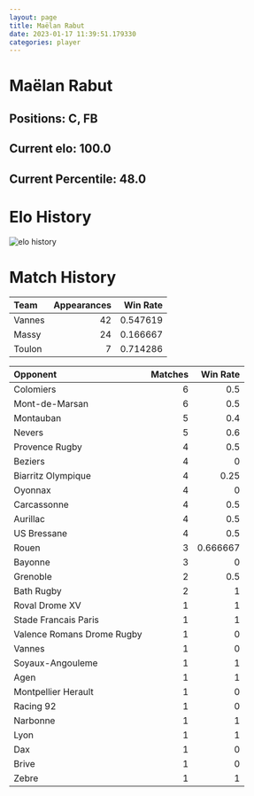 ```yaml
---  
layout: page  
title: Maëlan Rabut  
date: 2023-01-17 11:39:51.179330  
categories: player  
---
```

# Maëlan Rabut

## Positions: C, FB

## Current elo: 100.0

## Current Percentile: 48.0

# Elo History


![elo history](history_MaëlanRabut.png)
# Match History


| Team   |   Appearances |   Win Rate |
|:-------|--------------:|-----------:|
| Vannes |            42 |   0.547619 |
| Massy  |            24 |   0.166667 |
| Toulon |             7 |   0.714286 |

| Opponent                   |   Matches |   Win Rate |
|:---------------------------|----------:|-----------:|
| Colomiers                  |         6 |   0.5      |
| Mont-de-Marsan             |         6 |   0.5      |
| Montauban                  |         5 |   0.4      |
| Nevers                     |         5 |   0.6      |
| Provence Rugby             |         4 |   0.5      |
| Beziers                    |         4 |   0        |
| Biarritz Olympique         |         4 |   0.25     |
| Oyonnax                    |         4 |   0        |
| Carcassonne                |         4 |   0.5      |
| Aurillac                   |         4 |   0.5      |
| US Bressane                |         4 |   0.5      |
| Rouen                      |         3 |   0.666667 |
| Bayonne                    |         3 |   0        |
| Grenoble                   |         2 |   0.5      |
| Bath Rugby                 |         2 |   1        |
| Roval Drome XV             |         1 |   1        |
| Stade Francais Paris       |         1 |   1        |
| Valence Romans Drome Rugby |         1 |   0        |
| Vannes                     |         1 |   0        |
| Soyaux-Angouleme           |         1 |   1        |
| Agen                       |         1 |   1        |
| Montpellier Herault        |         1 |   0        |
| Racing 92                  |         1 |   0        |
| Narbonne                   |         1 |   1        |
| Lyon                       |         1 |   1        |
| Dax                        |         1 |   0        |
| Brive                      |         1 |   0        |
| Zebre                      |         1 |   1        |